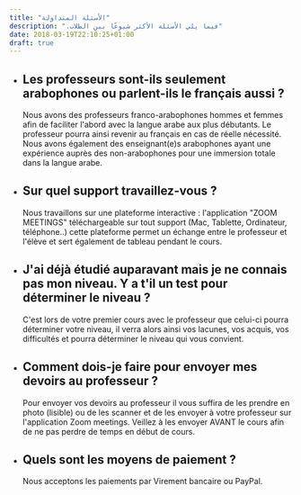 ```yaml
---
title: "الأسئلة المتداولة"
description: ".فيما يلي الأسئلة الأكثر شيوعًا بين الطلاب"
date: 2018-03-19T22:10:25+01:00
draft: true
---
```


<ul>
    <li>
        <h2>Les professeurs sont-ils seulement arabophones ou parlent-ils le français aussi ?</h2>
        <p>Nous avons des professeurs franco-arabophones hommes et femmes afin de faciliter l'abord avec la langue arabe aux plus débutants. Le professeur pourra ainsi revenir au français en cas de réelle nécessité. Nous avons également des enseignant(e)s arabophones ayant une expérience auprès des non-arabophones pour une immersion totale dans la langue arabe.</p>
    </li>
    <li>
        <h2>Sur quel support travaillez-vous ?</h2>
        <p>Nous travaillons sur une plateforme interactive : l'application "ZOOM MEETINGS" téléchargeable sur tout support (Mac, Tablette, Ordinateur, téléphone..) cette plateforme permet un échange entre le professeur et l'élève et sert également de tableau pendant le cours.</p>
    </li>
    <li>
        <h2>J'ai déjà étudié auparavant mais je ne connais pas mon niveau. Y a t'il un test pour déterminer le niveau ?</h2>
        <p>C'est lors de votre premier cours avec le professeur que celui-ci pourra déterminer votre niveau, il verra alors ainsi vos lacunes, vos acquis, vos difficultés et pourra déterminer le niveau qui vous convient.</p>
    </li>
    <li>
        <h2>Comment dois-je faire pour envoyer mes devoirs au professeur ?</h2>
        <p>Pour envoyer vos devoirs au professeur il vous suffira de les prendre en photo (lisible) ou de les scanner et de les envoyer à votre professeur sur l'application Zoom meetings. Veillez à les envoyer AVANT le cours afin de ne pas perdre de temps en début de cours.</p>
    </li>
    <li>
        <h2>Quels sont les moyens de paiement ?</h2>
        <p>Nous acceptons les paiements par Virement bancaire ou PayPal.</p>
    </li>
</ul>